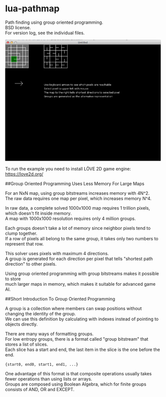 lua-pathmap
===========

Path finding using group oriented programming.  
BSD license.  
For version log, see the individual files.  

![Screenshot](https://github.com/bvssvni/lua-pathmap/blob/master/screenshot.png)

To run the example you need to install LÖVE 2D game engine:  
https://love2d.org/

##Group Oriented Programming Uses Less Memory For Large Maps

For an NxN map, using group bitstreams increases memory with 4N^2.  
The raw data requires one map per pixel, which increases memory N^4.  

In raw data, a complete solved 1000x1000 map requires 1 trillion pixels, which doesn't fit inside memory.  
A map with 1000x1000 resolution requires only 4 million groups.  

Each groups doesn't take a lot of memory since neighbor pixels tend to clump together.  
If a row of pixels all belong to the same group, it takes only two numbers to represent that row.  

This solver uses pixels with maximum 4 directions.  
A group is generated for each direction per pixel that tells "shortest path direction" to other pixels.  

Using group oriented programming with group bitstreams makes it possible to store   
much larger maps in memory, which makes it suitable for advanced game AI. 

##Short Introduction To Group Oriented Programming

A group is a collection where members can swap positions without changing the identity of the group.  
We can use this definition by calculating with indexes instead of pointing to objects directly.  

There are many ways of formatting groups.  
For low entropy groups, there is a format called "group bitstream" that stores a list of slices.  
Each slice has a start and end, the last item in the slice is the one before the end.  

    {start0, end0, start1, end1, ...}

One advantage of this format is that composite operations usually takes fewer operations than using lists or arrays.  
Groups are composed using Boolean Algebra, which for finite groups consists of AND, OR and EXCEPT.  
